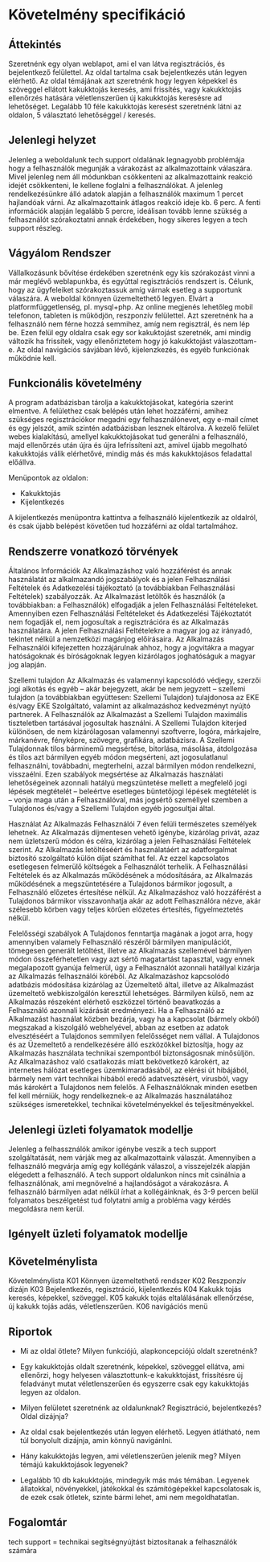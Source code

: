 # Követelmény specifikáció

## Áttekintés

Szeretnénk egy olyan weblapot, ami el van látva regisztrációs, és bejelentkező felülettel. Az oldal tartalma csak bejelentkezés után legyen elérhető.
Az oldal témájának azt szeretnénk hogy legyen képekkel és szöveggel ellátott kakukktojás keresés, ami frissítés, vagy kakukktojás ellenőrzés hatására véletlenszerűen új kakukktojás keresésre ad lehetőséget.
Legalább 10 féle kakukktojás keresést szeretnénk látni az oldalon, 5 választató lehetőséggel / keresés.

## Jelenlegi helyzet

Jelenleg a weboldalunk tech support oldalának legnagyobb problémája hogy a felhasználók megunják a várakozást az alkalmazottaink válaszára.
Mivel jelenleg nem áll módunkban csökkenteni az alkalmazottaink reakció idejét csökkenteni, le kellene foglalni a felhasználókat.
A jelenleg rendelkezésünkre álló adatok alapján a felhasználók maximum 1 percet hajlandóak várni.
Az alkalmazottaink átlagos reakció ideje kb. 6 perc.
A fenti információk alapján legalább 5 percre, ideálisan tovább lenne szükség a felhasználót szórakoztatni annak érdekében, hogy sikeres legyen a tech support részleg.

## Vágyálom Rendszer

Vállalkozásunk bővítése érdekében szeretnénk egy kis szórakozást vinni a már meglévő weblapunkba, és egyúttal regisztrációs rendszert is.
Célunk, hogy az ügyfeleiket szórakoztassuk amíg várnak esetleg a supportunk válaszára. A weboldal könnyen üzemeltethető legyen. Elvárt a platformfüggetlenség, pl. mysql+php. Az online megjenés lehetőleg mobil telefonon, tableten is működjön, reszponzív felülettel.
Azt szeretnénk ha a felhasználó nem férne hozzá semmihez, amíg nem regisztrál, és nem lép be.
Ezen felül egy oldalra csak egy sor kakuktojást szeretnék, ami mindig változik ha frissítek, vagy ellenőriztetem hogy jó kakukktojást válaszottam-e.
Az oldal navigációs sávjában lévő, kijelenzkezés, és egyéb funkciónak működnie kell.

## Funkcionális követelmény

A program adatbázisban tárolja a kakukktojásokat, kategória szerint elmentve. A felülethez csak belépés után lehet hozzáférni, amihez szükséges regisztrációkor megadni egy felhasználónevet, egy e-mail címet és egy jelszót, amik szintén adatbázisban lesznek eltárolva.
A kezelő felület webes kialakítású, amellyel kakukktojásokat tud generálni a felhasználó, majd ellenőrzés után újra és újra lefrissíteni azt, amivel újabb megolható kakukktojás válik elérhetővé, mindig más és más kakukktojásos feladattal előállva.

Menüpontok az oldalon:
- Kakukktojás
- Kijelentkezés

A kijelentkezés menüpontra kattintva a felhasználó kijelentkezik az oldalról, és csak újabb belépést követően tud hozzáférni az oldal tartalmához.

## Rendszerre vonatkozó törvények

Általános Információk
Az Alkalmazáshoz való hozzáférést és annak használatát az alkalmazandó jogszabályok és a jelen Felhasználási Feltételek és Adatkezelési tájékoztató (a továbbiakban Felhasználási Feltételek) szabályozzák. Az Alkalmazást letöltők és használók (a továbbiakban: a Felhasználók) elfogadják a jelen Felhasználási Feltételeket. Amennyiben ezen Felhasználási Feltételeket és Adatkezelési Tájékoztatót nem fogadják el, nem jogosultak a regisztrációra és az Alkalmazás használatára.
A jelen Felhasználási Feltételekre a magyar jog az irányadó, tekintet nélkül a nemzetközi magánjog előírásaira. Az Alkalmazás Felhasználói kifejezetten hozzájárulnak ahhoz, hogy a jogvitákra a magyar hatóságoknak és bíróságoknak legyen kizárólagos joghatóságuk a magyar jog alapján.

Szellemi tulajdon
Az Alkalmazás és valamennyi kapcsolódó védjegy, szerzői jogi alkotás és egyéb – akár bejegyzett, akár be nem jegyzett – szellemi tulajdon (a továbbiakban együttesen: Szellemi Tulajdon) tulajdonosa az EKE és/vagy EKE Szolgáltató, valamint az alkalmazáshoz kedvezményt nyújtó partnerek. A Felhasználók az Alkalmazást a Szellemi Tulajdon maximális tiszteletben tartásával jogosultak használni. A Szellemi Tulajdon kiterjed különösen, de nem kizárólagosan valamennyi szoftverre, logóra, márkajelre, márkanévre, fényképre, szövegre, grafikára, adatbázisra. A Szellemi Tulajdonnak tilos bárminemű megsértése, bitorlása, másolása, átdolgozása és tilos azt bármilyen egyéb módon megsérteni, azt jogosulatlanul felhasználni, továbbadni, megterhelni, azzal bármilyen módon rendelkezni, visszaélni. Ezen szabályok megsértése az Alkalmazás használati lehetőségeinek azonnali hatályú megszüntetése mellett a megfelelő jogi lépések megtételét – beleértve esetleges büntetőjogi lépések megtételét is – vonja maga után a Felhasználóval, más jogsértő személlyel szemben a Tulajdonos és/vagy a Szellemi Tulajdon egyéb jogosultjai által.

Használat
Az Alkalmazás Felhasználói 7 éven felüli természetes személyek lehetnek. Az Alkalmazás díjmentesen vehető igénybe, kizárólag privát, azaz nem üzletszerű módon és célra, kizárólag a jelen Felhasználási Feltételek szerint. Az Alkalmazás letöltéséért és használatáért az adatforgalmat biztosító szolgáltató külön díjat számíthat fel. Az ezzel kapcsolatos esetlegesen felmerülő költségek a Felhasználót terhelik.
A Felhasználási Feltételek és az Alkalmazás működésének a módosítására, az Alkalmazás működésének a megszüntetésére a Tulajdonos bármikor jogosult, a Felhasználó előzetes értesítése nélkül. Az Alkalmazáshoz való hozzáférést a Tulajdonos bármikor visszavonhatja akár az adott Felhasználóra nézve, akár szélesebb körben vagy teljes körűen előzetes értesítés, figyelmeztetés nélkül.

Felelősségi szabályok
A Tulajdonos fenntartja magának a jogot arra, hogy amennyiben valamely Felhasználó részéről bármilyen manipulációt, tömegesen generált letöltést, illetve az Alkalmazás szellemével bármilyen módon összeférhetetlen vagy azt sértő magatartást tapasztal, vagy ennek megalapozott gyanúja felmerül, úgy a Felhasználót azonnali hatállyal kizárja az Alkalmazás felhasználói köréből.
Az Alkalmazáshoz kapcsolódó adatbázis módosítása kizárólag az Üzemeltető által, illetve az Alkalmazást üzemeltető webkiszolgálón keresztül lehetséges. Bármilyen külső, nem az Alkalmazás részeként elérhető eszközzel történő beavatkozás a Felhasználó azonnali kizárását eredményezi.
Ha a Felhasználó az Alkalmazást használat közben bezárja, vagy ha a kapcsolat (bármely okból) megszakad a kiszolgáló webhelyével, abban az esetben az adatok elvesztéséért a Tulajdonos semmilyen felelősséget nem vállal. A Tulajdonos és az Üzemeltető a rendelkezésére álló eszközökkel biztosítja, hogy az Alkalmazás használata technikai szempontból biztonságosnak minősüljön. Az Alkalmazáshoz való csatlakozás miatt bekövetkező károkért, az internetes hálózat esetleges üzemkimaradásából, az elérési út hibájából, bármely nem várt technikai hibából eredő adatvesztésért, vírusból, vagy más károkért a Tulajdonos nem felelős. A Felhasználóknak minden esetben fel kell mérniük, hogy rendelkeznek-e az Alkalmazás használatához szükséges ismeretekkel, technikai követelményekkel és teljesítményekkel.

## Jelenlegi üzleti folyamatok modellje

Jelenleg a felhassználók amikor igénybe veszik a tech support szolgáltatását, nem várják meg az alkalmazottaink válaszát.
Amennyiben a felhasználó megvárja amíg egy kollégánk válaszol, a visszejelzék alapján elégedett a felhasználó.
A tech support oldalunkon nincs mit csinálnia a felhasználónak, ami megnövelné a hajlandóságot a várakozásra.
A felhasználó bármilyen adat nélkül írhat a kollégáinknak, és 3-9 percen belül folyamatos beszélgetést tud folytatni amíg a probléma vagy kérdés megoldásra nem kerül.


## Igényelt üzleti folyamatok modellje

## Követelménylista

Követelménylista
K01 Könnyen üzemeltethető rendszer
K02 Reszponzív dizájn
K03 Bejelentkezés, regisztráció, kijelentkezés
K04 Kakukk tojás keresés, képekkel, szöveggel.
K05 kakukk tojás eltalálásának ellenőrzése, új kakukk tojás adás, véletlenszerűen.
K06 navigációs menü

## Riportok

- Mi az oldal ötlete? Milyen funkciójú, alapkoncepciójú oldalt szeretnénk?
- Egy kakukktojás oldalt szeretnénk, képekkel, szöveggel ellátva, ami ellenőrzi, hogy helyesen választottunk-e kakukktojást, frissítésre új feladványt mutat véletlenszerűen és egyszerre csak egy kakukktojás legyen az oldalon.

- Milyen felületet szeretnénk az oldalunknak? Regisztráció, bejelentkezés? Oldal dizájnja?
- Az oldal csak bejelentkezés után legyen elérhető. Legyen átlátható, nem túl bonyolult dizájnja, amin könnyű navigánlni.

- Hány kakukktojás legyen, ami véletlenszerűen jelenik meg? Milyen témájú kakukktojások legyenek?
- Legalább 10 db kakukktojás, mindegyik más más témában. Legyenek állatokkal, növényekkel, játékokkal és számítógépekkel kapcsolatosak is, de ezek csak ötletek, szinte bármi lehet, ami nem megoldhatatlan.

## Fogalomtár 

tech support = technikai segítségnyújtást biztosítanak a felhasználók számára